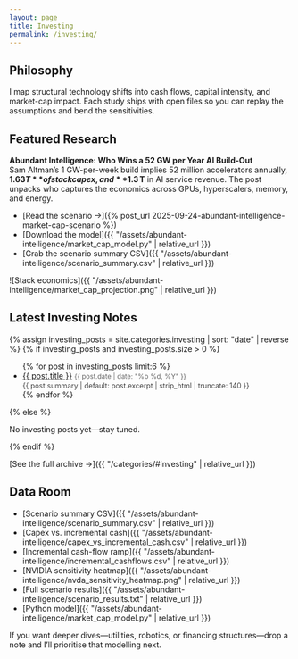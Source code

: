 ```yaml
---
layout: page
title: Investing
permalink: /investing/
---
```


## Philosophy

I map structural technology shifts into cash flows, capital intensity, and market-cap impact. Each study ships with open files so you can replay the assumptions and bend the sensitivities.

## Featured Research

**Abundant Intelligence: Who Wins a 52 GW per Year AI Build-Out**  
Sam Altman’s 1 GW-per-week build implies 52 million accelerators annually, **$1.63 T** of stack capex, and **$1.3 T** in AI service revenue. The post unpacks who captures the economics across GPUs, hyperscalers, memory, and energy.

- [Read the scenario →]({% post_url 2025-09-24-abundant-intelligence-market-cap-scenario %})
- [Download the model]({{ "/assets/abundant-intelligence/market_cap_model.py" | relative_url }})
- [Grab the scenario summary CSV]({{ "/assets/abundant-intelligence/scenario_summary.csv" | relative_url }})

![Stack economics]({{ "/assets/abundant-intelligence/market_cap_projection.png" | relative_url }})

## Latest Investing Notes

{% assign investing_posts = site.categories.investing | sort: "date" | reverse %}
{% if investing_posts and investing_posts.size > 0 %}
<ul>
  {% for post in investing_posts limit:6 %}
  <li>
    <a href="{{ post.url | relative_url }}">{{ post.title }}</a>
    <span style="color:#666; font-size:0.85em;">{{ post.date | date: "%b %d, %Y" }}</span><br>
    <span style="color:#444; font-size:0.9em;">{{ post.summary | default: post.excerpt | strip_html | truncate: 140 }}</span>
  </li>
  {% endfor %}
</ul>
{% else %}
<p>No investing posts yet—stay tuned.</p>
{% endif %}

[See the full archive →]({{ "/categories/#investing" | relative_url }})

## Data Room

- [Scenario summary CSV]({{ "/assets/abundant-intelligence/scenario_summary.csv" | relative_url }})
- [Capex vs. incremental cash]({{ "/assets/abundant-intelligence/capex_vs_incremental_cash.csv" | relative_url }})
- [Incremental cash-flow ramp]({{ "/assets/abundant-intelligence/incremental_cashflows.csv" | relative_url }})
- [NVIDIA sensitivity heatmap]({{ "/assets/abundant-intelligence/nvda_sensitivity_heatmap.png" | relative_url }})
- [Full scenario results]({{ "/assets/abundant-intelligence/scenario_results.txt" | relative_url }})
- [Python model]({{ "/assets/abundant-intelligence/market_cap_model.py" | relative_url }})

If you want deeper dives—utilities, robotics, or financing structures—drop a note and I’ll prioritise that modelling next.
